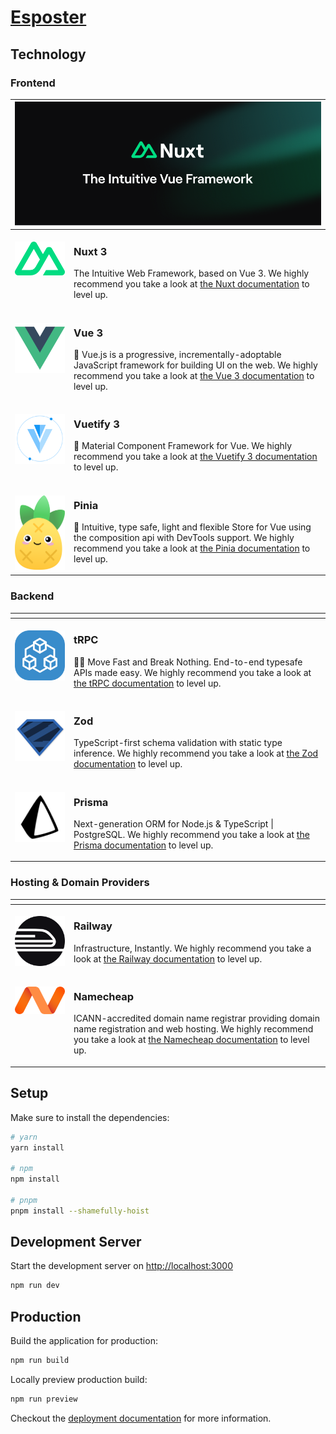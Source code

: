 # [Esposter](https://esposter.com)

## Technology

### Frontend

<table>
  <thead>
    <tr>
      <th width="2000" colspan="2">
        <img src="./.github/assets/nuxt/banner.png" />
      </th>
    </tr>
  </thead>
  <tbody>
    <tr>
      <td width="80" align="center" valign="top">
        <br />
        <a href="https://nuxt.com">
          <img src="./.github/assets/nuxt/logo.svg" />
        </a>
      </td>
      <td valign="top">
        <h3>Nuxt 3</h3>
        <p>
          The Intuitive Web Framework, based on Vue 3. We highly recommend you take a look at <a href="https://nuxt.com">the Nuxt documentation</a> to level up.
        </p>
      </td>
    </tr>
    <tr>
      <td width="80" align="center" valign="top">
        <br />
        <a href="https://vuejs.org">
          <img src="./.github/assets/vue/logo.svg" />
        </a>
      </td>
      <td valign="top">
        <h3>Vue 3</h3>
        <p>
          🖖 Vue.js is a progressive, incrementally-adoptable JavaScript framework for building UI on the web. We highly recommend you take a look at <a href="https://vuejs.org">the Vue 3 documentation</a> to level up.
        </p>
      </td>
    </tr>
    <tr>
      <td width="80" align="center" valign="top">
        <br />
        <a href="https://next.vuetifyjs.com">
          <img src="./.github/assets/vuetify/logo.svg" />
        </a>
      </td>
      <td valign="top">
        <h3>Vuetify 3</h3>
        <p>
          🐉 Material Component Framework for Vue. We highly recommend you take a look at <a href="https://next.vuetifyjs.com">the Vuetify 3 documentation</a> to level up.
        </p>
      </td>
    </tr>
    <tr>
      <td width="80" align="center" valign="top">
        <br />
        <a href="https://pinia.vuejs.org">
          <img src="./.github/assets/pinia/logo.svg" />
        </a>
      </td>
      <td valign="top">
        <h3>Pinia</h3>
        <p>
          🍍 Intuitive, type safe, light and flexible Store for Vue using the composition api with DevTools support. We highly recommend you take a look at <a href="https://pinia.vuejs.org">the Pinia documentation</a> to level up.
        </p>
      </td>
    </tr>
  </tbody>
</table>

### Backend

<table>
  <thead>
    <tr>
      <th width="2000" colspan="2">
      </th>
    </tr>
  </thead>
  <tbody>
    <tr>
      <td width="80" align="center" valign="top">
        <br />
        <a href="https://trpc.io">
          <img src="./.github/assets/tRPC/logo.svg" />
        </a>
      </td>
      <td>
        <h3>tRPC</h3>
        <p>
          🧙‍♀️ Move Fast and Break Nothing. End-to-end typesafe APIs made easy. We highly recommend you take a look at <a href="https://trpc.io">the tRPC documentation</a> to level up.
        </p>
      </td>
    </tr>
    <tr>
      <td width="80" align="center" valign="top">
        <br />
        <a href="https://zod.dev">
          <img src="./.github/assets/zod/logo.svg" />
        </a>
      </td>
      <td>
        <h3>Zod</h3>
        <p>
          TypeScript-first schema validation with static type inference. We highly recommend you take a look at <a href="https://zod.dev">the Zod documentation</a> to level up.
        </p>
      </td>
    </tr>
    <tr>
      <td width="80" align="center" valign="top">
        <br />
        <a href="https://prisma.io">
          <img src="./.github/assets/prisma/logo.svg" />
        </a>
      </td>
      <td valign="top">
        <h3>Prisma</h3>
        <p>
          Next-generation ORM for Node.js & TypeScript | PostgreSQL. We highly recommend you take a look at <a href="https://prisma.io">the Prisma documentation</a> to level up.
        </p>
      </td>
    </tr>
  </tbody>
</table>

### Hosting & Domain Providers

<table>
  <thead>
    <tr>
      <th width="2000" colspan="2">
      </th>
    </tr>
  </thead>
  <tbody>
    <tr>
      <td width="80" align="center" valign="top">
        <br />
        <a href="https://railway.app">
          <img src="./.github/assets/railway/logo.svg" />
        </a>
      </td>
      <td>
        <h3>Railway</h3>
        <p>
          Infrastructure, Instantly. We highly recommend you take a look at <a href="https://railway.app">the Railway documentation</a> to level up.
        </p>
      </td>
    </tr>
    <tr>
      <td width="80" align="center" valign="top">
        <br />
        <a href="https://www.namecheap.com">
          <img src="./.github/assets/namecheap/logo.svg" />
        </a>
      </td>
      <td valign="top">
        <h3>Namecheap</h3>
        <p>
          ICANN-accredited domain name registrar providing domain name registration and web hosting. We highly recommend you take a look at <a href="https://www.namecheap.com">the Namecheap documentation</a> to level up.
        </p>
      </td>
    </tr>
  </tbody>
</table>

## Setup

Make sure to install the dependencies:

```bash
# yarn
yarn install

# npm
npm install

# pnpm
pnpm install --shamefully-hoist
```

## Development Server

Start the development server on <http://localhost:3000>

```bash
npm run dev
```

## Production

Build the application for production:

```bash
npm run build
```

Locally preview production build:

```bash
npm run preview
```

Checkout the [deployment documentation](https://nuxt.com/docs/getting-started/deployment) for more information.
